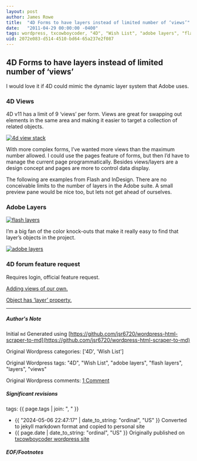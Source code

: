 ```yaml
---
layout: post
author: James Rowe
title:  "4D Forms to have layers instead of limited number of ‘views’"
date:   "2011-04-29 00:00:00 -0400"
tags: wordpress, txcowboycoder, "4D", "Wish List", "adobe layers", "flash layers", "layers", "views"
uid: 2072e083-d514-4510-bd64-65a237e2f087
---
```



## 4D Forms to have layers instead of limited number of ‘views’


I would love it if 4D could mimic the dynamic layer system that Adobe uses.


### 4D Views


4D v11 has a limit of 9 ‘views’ per form. Views are great for swapping out elements in the same area and making it easier to target a collection of related objects.


[![4d view stack](https://txcowboycoder.files.wordpress.com/2011/04/views.png?w=500 "views")](http://txcowboycoder.files.wordpress.com/2011/04/views.png)


With more complex forms, I’ve wanted more views than the maximum number allowed. I could use the pages feature of forms, but then I’d have to manage the current page programmatically. Besides views/layers are a design concept and pages are more to control data display.


The following are examples from Flash and InDesign. There are no conceivable limits to the number of layers in the Adobe suite. A small preview pane would be nice too, but lets not get ahead of ourselves.


### Adobe Layers


[![flash layers](https://txcowboycoder.files.wordpress.com/2011/04/flash_layers.png?w=500 "flash_layers")](http://txcowboycoder.files.wordpress.com/2011/04/flash_layers.png)


I’m a big fan of the color knock-outs that make it really easy to find that layer’s objects in the project.


[![adobe layers](https://txcowboycoder.files.wordpress.com/2011/04/adobe_layers.png?w=500 "adobe_layers")](http://txcowboycoder.files.wordpress.com/2011/04/adobe_layers.png)


### 4D forum feature request


Requires login, official feature request.  

[Adding views of our own.](http://forums.4d.fr/Post/EN/2637386/1/3153697#3153697)  

[Object has ‘layer’ property.](http://forums.4d.fr/Post/EN/2428886/1/3153714#3153714)




---

##### Author's Note

Initial `md` Generated using [https://github.com/jsr6720/wordpress-html-scraper-to-md](https://github.com/jsr6720/wordpress-html-scraper-to-md)

Original Wordpress categories: ['4D', 'Wish List']

Original Wordpress tags: "4D", "Wish List", "adobe layers", "flash layers", "layers", "views"

Original Wordpress comments: <a href="https://txcowboycoder.wordpress.com/2011/04/29/4d-forms-to-have-layers-instead-of-limited-number-of-views/#comments">1 Comment</a>

##### Significant revisions

tags: {{ page.tags | join: ", " }} <!-- todo move this somewhere -->

- {{ "2024-05-06 22:47:17" | date_to_string: "ordinal", "US" }} Converted to jekyll markdown format and copied to personal site
- {{ page.date | date_to_string: "ordinal", "US" }} Originally published on [txcowboycoder wordpress site](https://txcowboycoder.wordpress.com/2011/04/29/4d-forms-to-have-layers-instead-of-limited-number-of-views/)

##### EOF/Footnotes

